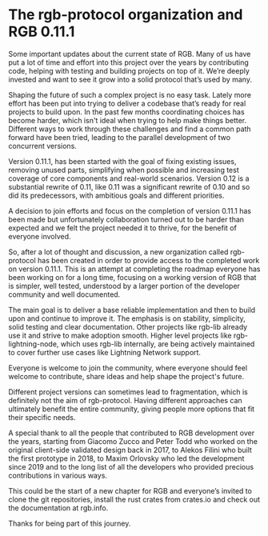 # The rgb-protocol organization and RGB 0.11.1

Some important updates about the current state of RGB. Many of us have put a lot of time and effort into this project over the years by contributing code, helping with testing and building projects on top of it. We’re deeply invested and want to see it grow into a solid protocol that’s used by many.

Shaping the future of such a complex project is no easy task. Lately more effort has been put into trying to deliver a codebase that’s ready for real projects to build upon. In the past few months coordinating choices has become harder, which isn't ideal when trying to help make things better. Different ways to work through these challenges and find a common path forward have been tried, leading to the parallel development of two concurrent versions.

Version 0.11.1, has been started with the goal of fixing existing issues, removing unused parts, simplifying when possible and increasing test coverage of core components and real-world scenarios. Version 0.12 is a substantial rewrite of 0.11, like 0.11 was a significant rewrite of 0.10 and so did its predecessors, with ambitious goals and different priorities.

A decision to join efforts and focus on the completion of version 0.11.1 has been made but unfortunately collaboration turned out to be harder than expected and we felt the project needed it to thrive, for the benefit of everyone involved.  

So, after a lot of thought and discussion, a new organization called rgb-protocol has been created in order to provide access to the completed work on version 0.11.1. This is an attempt at completing the roadmap everyone has been working on for a long time, focusing on a working version of RGB that is simpler, well tested, understood by a larger portion of the developer community and well documented.

The main goal is to deliver a base reliable implementation and then to build upon and continue to improve it. The emphasis is on stability, simplicity, solid testing and clear documentation. Other projects like rgb-lib already use it and strive to make adoption smooth. Higher level projects like rgb-lightning-node, which uses rgb-lib internally, are being actively maintained to cover further use cases like Lightning Network support.

Everyone is welcome to join the community, where everyone should feel welcome to contribute, share ideas and help shape the project's future.

Different project versions can sometimes lead to fragmentation, which is definitely not the aim of rgb-protocol. Having different approaches can ultimately benefit the entire community, giving people more options that fit their specific needs.


A special thank to all the people that contributed to RGB development over the years, starting from Giacomo Zucco and Peter Todd who worked on the original client-side validated design back in 2017, to Alekos Filini who built the first prototype in 2018, to Maxim Orlovsky who led the development since 2019 and to the long list of all the developers who provided precious contributions in various ways.

This could be the start of a new chapter for RGB and everyone’s invited to clone the git repositories, install the rust crates from crates.io and check out the documentation at rgb.info. 

Thanks for being part of this journey.
